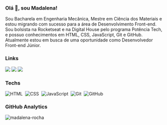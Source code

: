 ### Olá 👋, sou Madalena!

<!--
### Hi there 👋, I am Madalena!

**madalena-rocha/madalena-rocha** is a ✨ _special_ ✨ repository because its `README.md` (this file) appears on your GitHub profile.

Here are some ideas to get you started:

- 🔭 I’m currently working on ...
- 🌱 I’m currently learning about HTML, CSS and JavaScript
- 👯 I’m looking to collaborate on ...
- 🤔 I’m looking for help with ...
- 💬 Ask me about ...
- 📫 How to reach me: https://www.linkedin.com/in/madalena-machado-rocha-a79242116/
- 😄 Pronouns: she/her
- ⚡ Fun fact: ...

- 🎓 I'm graduated in Mechanical Engineering
- 📚 I'm postgraduate in Materials Science
- 🚀 I’m currently studying on Rocketseat and Digital House
- 📝 I’m currently learning about HTML, CSS and JavaScript
- 💻 I’m looking for an opportunity as a junior developer
- ⚡ Curiosity: I have a cat named Nikole
- 😄 Pronouns: she/her
-->

Sou Bacharela em Engenharia Mecânica, Mestre em Ciência dos Materiais e estou migrando com sucesso para a área de Desenvolvimento Front-end. Sou bolsista na Rocketseat e na Digital House pelo programa Potência Tech, e possuo conhecimentos em HTML, CSS, JavaScript, Git e GitHub. Atualmente estou em busca de uma oportunidade como Desenvolvedor Front-end Júnior.

### Links
                
<a href="https://www.linkedin.com/in/madalena-machado-rocha-a79242116/" target="_blank"><img src="https://img.shields.io/badge/-LinkedIn-%230077B5?style=for-the-badge&logo=linkedin&logoColor=white" target="_blank"></a>
<a href = "mailto:rochamada1997m@gmail.com"><img src="https://img.shields.io/badge/-Gmail-%23333?style=for-the-badge&logo=gmail&logoColor=white" target="_blank"></a> 
<a href="https://www.instagram.com/madalena_machado_r/" target="_blank"><img src="https://img.shields.io/badge/-Instagram-%23E4405F?style=for-the-badge&logo=instagram&logoColor=white" target="_blank"></a>

### Techs

![HTML](https://img.shields.io/badge/-HTML-05122A?style=flat&logo=HTML5)&nbsp;
![CSS](https://img.shields.io/badge/-CSS-05122A?style=flat&logo=CSS3&logoColor=1572B6)&nbsp;
![JavaScript](https://img.shields.io/badge/-JavaScript-05122A?style=flat&logo=javascript)&nbsp;
![Git](https://img.shields.io/badge/-Git-05122A?style=flat&logo=git)&nbsp;
![GitHub](https://img.shields.io/badge/-GitHub-05122A?style=flat&logo=github)&nbsp;

### GitHub Analytics

<p><img align="left" src="https://github-readme-stats.vercel.app/api/top-langs?username=madalena-rocha&show_icons=true&locale=en&layout=compact" alt="madalena-rocha" /></p>
